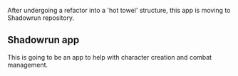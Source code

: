 After undergoing a refactor into a 'hot towel' structure, this app is moving to Shadowrun repository.

## Shadowrun app
This is going to be an app to help with character creation and combat management.

